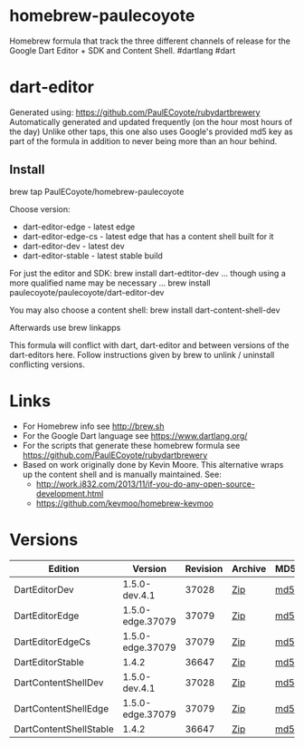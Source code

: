 homebrew-paulecoyote
====================

Homebrew formula that track the three different channels of release for the Google Dart Editor + SDK and Content Shell.  #dartlang #dart

dart-editor
===========

Generated using: https://github.com/PaulECoyote/rubydartbrewery
Automatically generated and updated frequently (on the hour most hours of the day)
Unlike other taps, this one also uses Google's provided md5 key as part of the formula in addition to never being more than an hour behind.

Install
-------
brew tap PaulECoyote/homebrew-paulecoyote

Choose version:
* dart-editor-edge - latest edge
* dart-editor-edge-cs - latest edge that has a content shell built for it
* dart-editor-dev - latest dev
* dart-editor-stable - latest stable build

For just the editor and SDK:
brew install dart-edtitor-dev
... though using a more qualified name may be necessary ...
brew install paulecoyote/paulecoyote/dart-editor-dev

You may also choose a content shell:
brew install dart-content-shell-dev

Afterwards use 
brew linkapps

This formula will conflict with dart, dart-editor and between versions of the dart-editors here.  Follow instructions given by brew to unlink / uninstall conflicting versions.

Links
=====
* For Homebrew info see http://brew.sh
* For the Google Dart language see https://www.dartlang.org/
* For the scripts that generate these homebrew formula see https://github.com/PaulECoyote/rubydartbrewery
* Based on work originally done by Kevin Moore. This alternative wraps up the content shell and is manually maintained.  See: 
    * http://work.j832.com/2013/11/if-you-do-any-open-source-development.html
    * https://github.com/kevmoo/homebrew-kevmoo

Versions
========
| Edition | Version | Revision | Archive | MD5 | Notes |
| ------- | ------- | -------- | ------- | --- | ----- |
| DartEditorDev | 1.5.0-dev.4.1 | 37028 | [Zip](http://storage.googleapis.com/dart-archive/channels/dev/release/37028/editor/darteditor-macos-x64.zip) | [md5](http://storage.googleapis.com/dart-archive/channels/dev/release/37028/editor/darteditor-macos-x64.zip.md5sum) | [Changes](http://storage.googleapis.com/dart-archive/channels/dev/release/latest/changelog.html) |
| DartEditorEdge | 1.5.0-edge.37079 | 37079 | [Zip](http://storage.googleapis.com/dart-archive/channels/be/raw/37079/editor/darteditor-macos-x64.zip) | [md5](http://storage.googleapis.com/dart-archive/channels/be/raw/37079/editor/darteditor-macos-x64.zip.md5sum) | - |
| DartEditorEdgeCs | 1.5.0-edge.37079 | 37079 | [Zip](http://storage.googleapis.com/dart-archive/channels/be/raw/37079/editor/darteditor-macos-x64.zip) | [md5](http://storage.googleapis.com/dart-archive/channels/be/raw/37079/editor/darteditor-macos-x64.zip.md5sum) | - |
| DartEditorStable | 1.4.2 | 36647 | [Zip](http://storage.googleapis.com/dart-archive/channels/stable/release/36647/editor/darteditor-macos-x64.zip) | [md5](http://storage.googleapis.com/dart-archive/channels/stable/release/36647/editor/darteditor-macos-x64.zip.md5sum) | [Changes](http://storage.googleapis.com/dart-archive/channels/stable/release/latest/changelog.html) |
| DartContentShellDev | 1.5.0-dev.4.1 | 37028 | [Zip](http://storage.googleapis.com/dart-archive/channels/dev/release/37028/dartium/content_shell-macos-ia32-release.zip) | [md5](http://storage.googleapis.com/dart-archive/channels/dev/release/37028/dartium/content_shell-macos-ia32-release.zip.md5sum) | - |
| DartContentShellEdge | 1.5.0-edge.37079 | 37079 | [Zip](http://storage.googleapis.com/dart-archive/channels/be/raw/37079/dartium/content_shell-macos-ia32-release.zip) | [md5](http://storage.googleapis.com/dart-archive/channels/be/raw/37079/dartium/content_shell-macos-ia32-release.zip.md5sum) | - |
| DartContentShellStable | 1.4.2 | 36647 | [Zip](http://storage.googleapis.com/dart-archive/channels/stable/release/36647/dartium/content_shell-macos-ia32-release.zip) | [md5](http://storage.googleapis.com/dart-archive/channels/stable/release/36647/dartium/content_shell-macos-ia32-release.zip.md5sum) | - |
